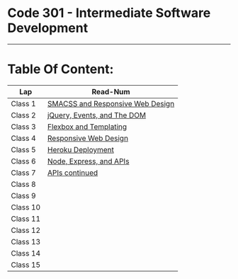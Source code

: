 # Code 301 - Intermediate Software Development
------------------------

# Table Of Content:
|       Lap         | Read-Num                                                                              |  
|  --------------   | -----------------------------------------------------------------------------------   | 
|    Class 1        | [SMACSS and Responsive Web Design](https://omarxzain.github.io/301-reading-notes/read01)| 
|    Class 2        | [jQuery, Events, and The DOM](https://omarxzain.github.io/301-reading-notes/read02)| 
|    Class 3        | [Flexbox and Templating](https://omarxzain.github.io/301-reading-notes/read03)| 
|    Class 4        | [Responsive Web Design](https://omarxzain.github.io/301-reading-notes/read04)| 
|    Class 5        | [Heroku Deployment](https://omarxzain.github.io/301-reading-notes/read05)| 
|    Class 6        | [Node, Express, and APIs](https://omarxzain.github.io/301-reading-notes/read06)| 
|    Class 7        | [APIs continued](https://omarxzain.github.io/301-reading-notes/read07)| 
|    Class 8        | [](https://omarxzain.github.io/301-reading-notes/read08)| 
|    Class 9        | [](https://omarxzain.github.io/301-reading-notes/read09)|
|    Class 10       | [](https://omarxzain.github.io/301-reading-notes/read10)| 
|    Class 11       | [](https://omarxzain.github.io/301-reading-notes/read11)| 
|    Class 12       | [](https://omarxzain.github.io/301-reading-notes/read12)| 
|    Class 13       | [](https://omarxzain.github.io/301-reading-notes/read13)| 
|    Class 14       | [](https://omarxzain.github.io/301-reading-notes/read14)| 
|    Class 15       | [](https://omarxzain.github.io/301-reading-notes/read15)| 
